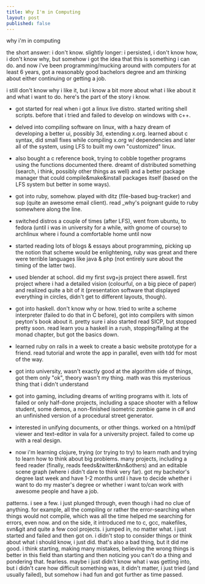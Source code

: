 ```yaml
---
title: Why I'm in Computing
layout: post
published: false
---
```


why i'm in computing

the short answer: i don't know. slightly longer: i persisted, i don't know
how, i don't know why, but somehow i got the idea that this is something i
can do. and now i've been programming/mucking around with computers for at
least 6 years, got a reasonably good bachelors degree and am thinking about
either continuing or getting a job.

i still don't know why i like it, but i know a bit more about what i like
about it and what i want to do. here's the part of the story i know.

- got started for real when i got a linux live distro. started writing shell
  scripts. before that i tried and failed to develop on windows with c++.
- delved into compiling software on linux, with a hazy dream of developing
  a better ui, possibly 3d, extending x.org. learned about c syntax, did
  small fixes while compiling x.org w/ dependencies and later all of the
  system, using LFS to built my own "customized" linux.
- also bought a c reference book, trying to cobble together programs using
  the functions documented there. dreamt of distributed something (search,
  i think, possibly other things as well) and a better package manager that
  could compile&make&install packages itself (based on the LFS system but
  better in some ways).
- got into ruby, somehow. played with ditz (file-based bug-tracker) and sup
  (quite an awesome email client). read _why's poignant guide to ruby somewhere
  along the line.
- switched distros a couple of times (after LFS), went from ubuntu, to fedora
  (until i was in university for a while, with gnome of course) to archlinux
  where i found a comfortable home until now
- started reading lots of blogs & essays about programming, picking up the
  notion that scheme would be enlightening, ruby was great and there were
  terrible languages like java & php (not entirely sure about the timing of
  the latter two).
- used blender at school. did my first svg+js project there aswell. first
  project where i had a detailed vision (colourful, on a big piece of paper)
  and realized quite a bit of it (presentation software that displayed
  everything in circles, didn't get to different  layouts, though).
- got into haskell. don't know why or how. tried to write a scheme interpreter
  (failed to do that in C before), got into compilers with simon peyton's
  book about it. pretty sure i also started read SICP, but stopped pretty
  soon. read learn you a haskell in a rush, stopping/failing at the monad
  chapter, but got the basics down.
- learned ruby on rails in a week to create a basic website prototype for
  a friend. read tutorial and wrote the app in parallel, even with tdd for
  most of the way.
- got into university, wasn't exactly good at the algorithm side of things,
  got them only "ok", theory wasn't my thing. math was this mysterious thing
  that i didn't understand
- got into gaming, including dreams of writing programs with it. lots of
  failed or only half-done projects, including a space shooter with a fellow
  student, some demos, a non-finished isometric zombie game in c# and an
  unfinished version of a procedural street generator.
- interested in unifying documents, or other things. worked on a html/pdf
  viewer and text-editor in vala for a university project. failed to come
  up with a real design.

- now i'm learning clojure, trying (or trying to try) to learn math and trying
  to learn how to think about big problems. many projects, including a feed
  reader (finally, reads feeds&twitter&hn&others) and an editable scene graph
  (where i didn't dare to think very far). got my bachelor's degree last
  week and have 1-2 months until i have to decide whether i want to do my
  master's degree or whether i want to/can work with awesome people and
  have a job.

patterns. i see a few. i just plunged through, even though i had no clue of
anything. for example, all the compiling or rather the error-searching when
things would not compile, which was all the time helped me searching for
errors, even now. and on the side, it introduced me to c, gcc, makefiles,
svn&git and quite a few cool projects.
i jumped in, no matter what. i just started and failed and then got on. i
didn't stop to consider things or think about what i should know, i just did.
that's also a bad thing, but it did me good. i think starting, making many
mistakes, believing the wrong things is better in this field than starting
and then noticing you can't do a thing and pondering that.
fearless. maybe i just didn't know what i was getting into, but i didn't
care how difficult something was, it didn't matter, i just tried (and
usually failed), but somehow i had fun and got further as time passed.

